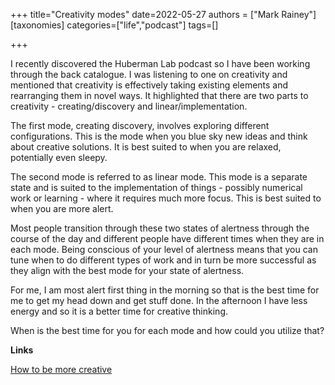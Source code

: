 +++
title="Creativity modes"
date=2022-05-27
authors = ["Mark Rainey"]
[taxonomies]
categories=["life","podcast"]
tags=[]

+++

I recently discovered the Huberman Lab podcast so I have been working through the back catalogue. I was listening to one on creativity and mentioned that creativity is effectively taking existing elements and rearranging them in novel ways. It highlighted that there are two parts to creativity -  creating/discovery and linear/implementation. 

<!-- more -->

The first mode, creating discovery, involves exploring different configurations. This is the mode when you blue sky new ideas and think about creative solutions. It is best suited to when you are relaxed, potentially even sleepy.

The second mode is referred to as linear mode. This mode is a separate state and is suited to the implementation of things - possibly numerical work or learning - where it requires much more focus. This is best suited to when you are more alert.

Most people transition through these two states of alertness through the course of the day and different people have different times when they are in each mode. Being conscious of your level of alertness means that you can tune when to do different types of work and in turn be more successful as they align with the best mode for your state of alertness.

For me, I am most alert first thing in the morning so that is the best time for me to get my head down and get stuff done. In the afternoon I have less energy and so it is a better time for creative thinking. 

When is the best time for you for each mode and how could you utilize that?

__Links__

[How to be more creative](https://hubermanlab.com/optimize-your-learning-and-creativity-with-science-based-tools/)

